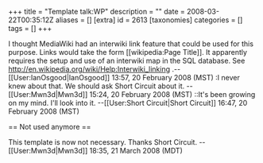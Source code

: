 +++
title = "Template talk:WP"
description = ""
date = 2008-03-22T00:35:12Z
aliases = []
[extra]
id = 2613
[taxonomies]
categories = []
tags = []
+++

I thought MediaWiki had an interwiki link feature that could be used for this purpose. Links would take the form <nowiki>[[wikipedia:Page Title]]</nowiki>. It apparently requires the setup and use of an interwiki map in the SQL database.  See http://en.wikipedia.org/wiki/Help:Interwiki_linking .--[[User:IanOsgood|IanOsgood]] 13:57, 20 February 2008 (MST)
:I never knew about that. We should ask Short Circuit about it. --[[User:Mwn3d|Mwn3d]] 15:24, 20 February 2008 (MST)
::It's been growing on my mind.  I'll look into it. --[[User:Short Circuit|Short Circuit]] 16:47, 20 February 2008 (MST)

== Not used anymore ==

This template is now not necessary. Thanks Short Circuit. --[[User:Mwn3d|Mwn3d]] 18:35, 21 March 2008 (MDT)
